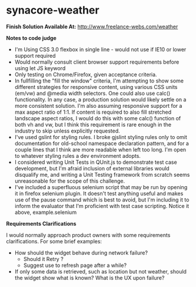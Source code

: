 # synacore-weather

**Finish Solution Available At:** http://www.freelance-webs.com/weather

**Notes to code judge**

- I'm Using CSS 3.0 flexbox in single line - would not use if IE10 or lower support required
- Would normally consult client browser support requirements before using let JS keyword
- Only testing on Chrome/Firefox, given acceptance criteria.
- In fullfilling the "fill the window" criteria, I'm attempting to show some different strategies for responsive content, using various CSS units (em/vw) and @media width selectors. One could also use calc() functionality. In any case, a production solution would likely settle on a more consistent solution. I'm also assuming responsive support for a max aspect ratio of 1:1. If content is required to also fill stretched landscape aspect ratios, I would do this with some calc() function of both vh and vw, but I think this requirement is rare enough in the industry to skip unless explicitly requested.
- I've used gslint for styling rules. I broke gjslint styling rules only to omit documentation for old-school namespace declaration pattern, and for a couple lines that I think are more readable when left too long. I'm open to whatever styling rules a dev environment adopts.
- I considered writing Unit Tests in QUnit.js to demonstrate test case development, but I'm afraid inclusion of external libraries would disqualify me, and writing a Unit Testing framework from scratch seems unreasonable for the scope of this challenge.
- I've included a superfluous selenium script that may be run by opening it in firefox selenium plugin. It doesn't test anything useful and makes use of the pause command which is best to avoid, but I'm including it to inform the evaluator that I'm proficient with test case scripting. Notice it above, example.selenium


**Requirements Clarifications**

I would normally approach product owners with some requirements clarifications. For some brief examples:

- How should the widget behave during network failure?
    - Should it Retry ?
    - Suggest use to refresh page after a while?
- If only some data is retrieved, such as location but not weather, should the widget show what is known? What is the UX upon failure?
 